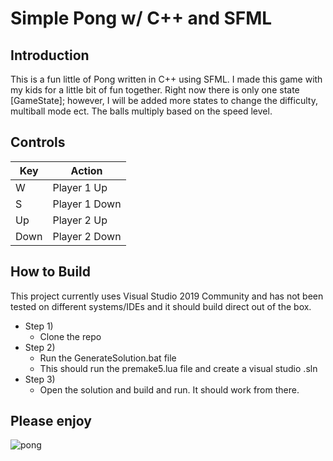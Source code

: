 # Simple Pong w/ C++ and SFML 
## Introduction
This is a fun little of Pong written in C++ using SFML. I made this game with my kids for a little bit of fun together.
Right now there is only one state [GameState]; however, I will be added more states to change the difficulty, multiball mode ect.
The balls multiply based on the speed level.

## Controls
| Key | Action |
| --- | ------ |
| W | Player 1 Up |
| S | Player 1 Down |
| Up | Player 2 Up | 
| Down | Player 2 Down | 


## How to Build
This project currently uses Visual Studio 2019 Community and has not been tested on different systems/IDEs and it should build 
direct out of the box.
* Step 1)
    *  Clone the repo
* Step 2)
    * Run the GenerateSolution.bat file
    * This should run the premake5.lua file and create a visual studio .sln
* Step 3)
    *  Open the solution and build and run. It should work from there.
   
## Please enjoy
![pong](https://user-images.githubusercontent.com/63356975/153973266-194edffa-5afe-4687-bc90-0b0c64514994.gif)

